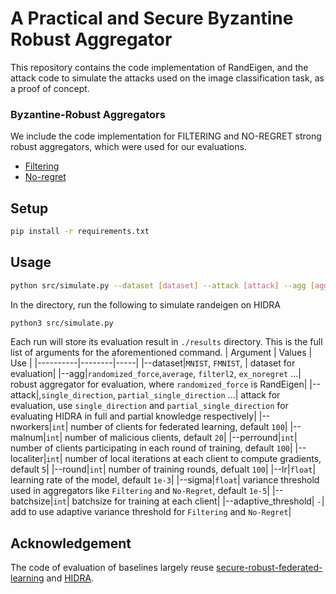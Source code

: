 # A Practical and Secure Byzantine Robust Aggregator

This repository contains the code implementation of RandEigen, and the attack code to simulate the attacks used on the image classification task, as a proof of concept. 

### Byzantine-Robust Aggregators 
We include the code implementation for FILTERING and NO-REGRET strong robust aggregators, which were used for our evaluations.  

- [Filtering](http://arxiv.org/abs/2205.11765)
- [No-regret](http://arxiv.org/abs/2205.11765)


## Setup

```bash
pip install -r requirements.txt
```


## Usage

```bash
python src/simulate.py --dataset [dataset] --attack [attack] --agg [aggregator]
```

In the directory, run the following to simulate randeigen on HIDRA
```bash
python3 src/simulate.py
```

Each run will store its evaluation result in `./results` directory. 
This is the full list of arguments for the aforementioned command. 
| Argument | Values | Use |
|----------|--------|-----|
|--dataset|`MNIST`, `FMNIST`, | dataset for evaluation|
|--agg|`randomized_force`,`average`, `filterl2`, `ex_noregret` ...| robust aggregator for evaluation, where `randomized_force` is RandEigen|
|--attack|,`single_direction`, `partial_single_direction` ...| attack for evaluation, use `single_direction` and `partial_single_direction` for evaluating HIDRA in full and partial knowledge respectively|
|--nworkers|`int`| number of clients for federated learning, default `100`|
|--malnum|`int`| number of malicious clients, default `20`|
|--perround|`int`| number of clients participating in each round of training, default `100`|
|--localiter|`int`| number of local iterations at each client to compute gradients, default `5`|
|--round|`int`| number of training rounds, defualt `100`|
|--lr|`float`| learning rate of the model, default `1e-3`|
|--sigma|`float`| variance threshold used in aggregators like `Filtering` and `No-Regret`, default `1e-5`|
|--batchsize|`int`| batchsize for training at each client|
|--adaptive_threshold| `-`| add to use adaptive variance threshold for `Filtering` and `No-Regret`|

## Acknowledgement

The code of evaluation of baselines largely reuse [secure-robust-federated-learning](https://github.com/wanglun1996/secure-robust-federated-learning)
and [HIDRA](https://github.com/sarthak-choudhary/HIDRA).